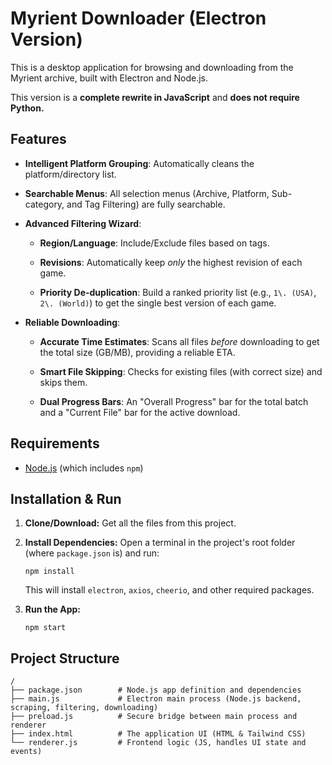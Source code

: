 Myrient Downloader (Electron Version)
=====================================

This is a desktop application for browsing and downloading from the Myrient archive, built with Electron and Node.js.

This version is a **complete rewrite in JavaScript** and **does not require Python.**

Features
--------

- **Intelligent Platform Grouping**: Automatically cleans the platform/directory list.

- **Searchable Menus**: All selection menus (Archive, Platform, Sub-category, and Tag Filtering) are fully searchable.

- **Advanced Filtering Wizard**:

  - **Region/Language**: Include/Exclude files based on tags.

  - **Revisions**: Automatically keep *only* the highest revision of each game.

  - **Priority De-duplication**: Build a ranked priority list (e.g., `1\. (USA)`, `2\. (World)`) to get the single best version of each game.

- **Reliable Downloading**:

  - **Accurate Time Estimates**: Scans all files *before* downloading to get the total size (GB/MB), providing a reliable ETA.

  - **Smart File Skipping**: Checks for existing files (with correct size) and skips them.

  - **Dual Progress Bars**: An "Overall Progress" bar for the total batch and a "Current File" bar for the active download.

Requirements
------------

- [Node.js](https://nodejs.org/ "null") (which includes `npm`)

Installation & Run
------------------

1. **Clone/Download:** Get all the files from this project.

2. **Install Dependencies:** Open a terminal in the project's root folder (where `package.json` is) and run:

    ```
    npm install

    ```

    This will install `electron`, `axios`, `cheerio`, and other required packages.

3. **Run the App:**

    ```
    npm start

    ```

Project Structure
-----------------

```
/
├── package.json        # Node.js app definition and dependencies
├── main.js             # Electron main process (Node.js backend, scraping, filtering, downloading)
├── preload.js          # Secure bridge between main process and renderer
├── index.html          # The application UI (HTML & Tailwind CSS)
└── renderer.js         # Frontend logic (JS, handles UI state and events)

```
